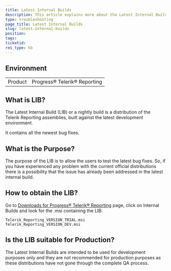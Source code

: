 ```yaml
---
title: Latest Internal Builds
description: This article explains more about the Latest Internal Builds and what is their purpose.
type: troubleshooting
page_title: Latest Internal Builds
slug: latest-internal-builds
position: 
tags: 
ticketid:
res_type: kb
---
```


## Environment
<table>
    <tbody>
	    <tr>
	    	<td>Product</td>
	    	<td>Progress® Telerik® Reporting</td>
	    </tr>
    </tbody>
</table>


## What is LIB?
The Latest Internal Build (LIB) or а nightly build is a distribution of the Telerik Reporting assemblies, built against the latest development environment.

It contains all the newest bug fixes.

## What is the Purpose?
The purpose of the LIB is to allow the users to test the latest bug fixes. So, if you have experienced any problem with the current official distributions there is a possibility that the issue has already been addressed in the latest internal build.

## How to obtain the LIB?
Go to [Downloads for Progress® Telerik® Reporting](https://www.telerik.com/account/product-download?product=REPORTING) page, click on Internal Builds and look for the .msi containing the LIB:

```
Telerik_Reporting_VERSION_TRIAL.msi
Telerik_Reporting_VERSION_DEV.msi
```
  
## Is the LIB suitable for Production?
The Latest Internal Builds are intended to be used for development purposes only and they are not recommended for production purposes as these distributions have not gone through the complete QA process.
